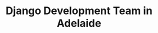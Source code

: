 ---
title: Django Development Team in Adelaide
permalink: /landings/locations/adelaide/developer/django
technology: Django
location: Adelaide
---